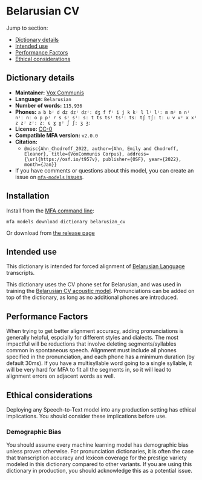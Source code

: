 
# Belarusian CV

Jump to section:

- [Dictionary details](#dictionary-details)
- [Intended use](#intended-use)
- [Performance Factors](#performance-factors)
- [Ethical considerations](#ethical-considerations)

## Dictionary details

- **Maintainer:** [Vox Communis](https://osf.io/t957v/)
- **Language:** `Belarusian`
- **Number of words:** `115,936`
- **Phones:** `a b bʲ d dz dzʲ dzʲː dʒ f fʲ i j k kʲ l lʲ lʲː m mʲ n nʲ nʲː nː o p pʲ r s sʲ sʲː sː t ts tsʲ tsʲː tsː tʃ tʃː tː u v vʲ x xʲ z zʲ zʲː zː ɛ ɣ ɣʲ ʃ ʃː ʒ ʒː`
- **License:** [CC-0](https://creativecommons.org/publicdomain/zero/1.0/)
- **Compatible MFA version:** `v2.0.0`
- **Citation:**
  - `@misc{Ahn_Chodroff_2022, author={Ahn, Emily and Chodroff, Eleanor}, title={VoxCommunis Corpus}, address={\url{https://osf.io/t957v}, publisher={OSF}, year={2022}, month={Jan}}`
- If you have comments or questions about this model, you can create an issue on [`mfa-models` issues](https://github.com/MontrealCorpusTools/mfa-models/issues).

## Installation

Install from the [MFA command line](https://montreal-forced-aligner.readthedocs.io/en/latest/user_guide/models/index.html):

```
mfa models download dictionary belarusian_cv
```

Or download from [the release page](https://github.com/MontrealCorpusTools/mfa-models/releases/tag/dictionary-belarusian_cv-v2.0.0)

## Intended use

This dictionary is intended for forced alignment of [Belarusian Language](https://en.wikipedia.org/wiki/Belarusian_language) transcripts.

This dictionary uses the CV phone set for Belarusian, and was used in training the
[Belarusian CV acoustic model](https://github.com/MontrealCorpusTools/mfa-models/blob/main/acoustic/Belarusian/CV/v2.0.0/).
Pronunciations can be added on top of the dictionary, as long as no additional phones are introduced.

## Performance Factors

When trying to get better alignment accuracy, adding pronunciations is generally helpful, espcially for different styles and dialects.  The most impactful will be reductions that
involve deleting segments/syllables common in spontaneous speech.  Alignment must include all phones specified in the pronunciation, and each phone has
a minimum duration (by default 30ms). If you have a multisyllable word going to a single syllable, it will be very hard for MFA to fit all the segments in,
so it will lead to alignment errors on adjacent words as well.

## Ethical considerations

Deploying any Speech-to-Text model into any production setting has ethical implications. You should consider these implications before use.

### Demographic Bias

You should assume every machine learning model has demographic bias unless proven otherwise.
For pronunciation dictionaries, it is often the case that transcription accuracy and lexicon coverage for the prestige variety modeled in this dictionary compared to other variants.
If you are using this dictionary in production, you should acknowledge this as a potential issue.
